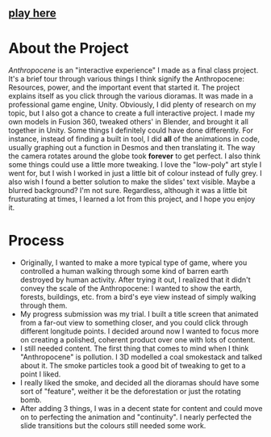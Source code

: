 ## [play here](https://p27.ca/anthropocene/)

# About the Project
_Anthropocene_ is an "interactive experience" I made as a final class project. It's a brief tour through various things I think signify the Anthropocene: Resources, power, and the important event that started it. The project explains itself as you click through the various dioramas. It was made in a professional game engine, Unity. Obviously, I did plenty of research on my topic, but I also got a chance to create a full interactive project. I made my own models in Fusion 360, tweaked others' in Blender,  and brought it all together in Unity. Some things I definitely could have done differently. For instance, instead of finding a built in tool, I did **all** of the animations in code, usually graphing out a function in Desmos and then translating it. The way the camera rotates around the globe took **forever** to get perfect. I also think some things could use a little more tweaking. I love the "low-poly" art style I went for, but I wish I worked in just a little bit of colour instead of fully grey. I also wish I found a better solution to make the slides' text visible. Maybe a blurred background? I'm not sure. Regardless, although it was a little bit frusturating at times, I learned a lot from this project, and I hope you enjoy it.

# Process
- Originally, I wanted to make a more typical type of game, where you controlled a human walking through some kind of barren earth destroyed by human activity. After trying it out, I realized that it didn't convey the scale of the Anthropocene: I wanted to show the earth, forests, buildings, etc. from a bird's eye view instead of simply walking through them.
- My progress submission was my trial. I built a title screen that animated from a far-out view to something closer, and you could click through different longitude points. I decided around now I wanted to focus more on creating a polished, coherent product over one with lots of content.
- I still needed content. The first thing that comes to mind when I think "Anthropocene" is pollution. I 3D modelled a coal smokestack and talked about it. The smoke particles took a good bit of tweaking to get to a point I liked.
- I really liked the smoke, and decided all the dioramas should have some sort of "feature", weither it be the deforestation or just the rotating bomb. 
- After adding 3 things, I was in a decent state for content and could move on to perfecting the animation and "continuity". I nearly perfected the slide transitions but the colours still needed some work.